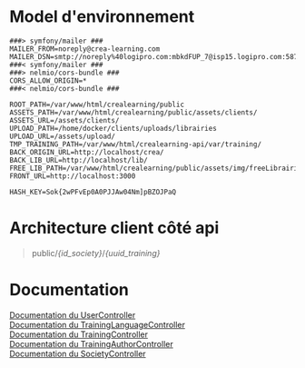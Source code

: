 # Model d'environnement
```
###> symfony/mailer ###
MAILER_FROM=noreply@crea-learning.com
MAILER_DSN=smtp://noreply%40logipro.com:mbkdFUP_7@isp15.logipro.com:587
###< symfony/mailer ###
###> nelmio/cors-bundle ###
CORS_ALLOW_ORIGIN=*
###< nelmio/cors-bundle ###

ROOT_PATH=/var/www/html/crealearning/public
ASSETS_PATH=/var/www/html/crealearning/public/assets/clients/
ASSETS_URL=/assets/clients/
UPLOAD_PATH=/home/docker/clients/uploads/librairies
UPLOAD_URL=/assets/upload/
TMP_TRAINING_PATH=/var/www/html/crealearning-api/var/training/
BACK_ORIGIN_URL=http://localhost/crea/
BACK_LIB_URL=http://localhost/lib/
FREE_LIB_PATH=/var/www/html/crealearning/public/assets/img/freeLibrairie/
FRONT_URL=http://localhost:3000

HASH_KEY=Sok{2wPFvEp0A0PJJAw04Nm]pBZOJPaQ
```

# Architecture client côté api
> public/*{id_society}*/*{uuid_training}* 

# Documentation
[Documentation du UserController](docs/user.md)  
[Documentation du TrainingLanguageController](docs/training_language.md)  
[Documentation du TrainingController](docs/training.md)  
[Documentation du TrainingAuthorController](docs/training_author.md)  
[Documentation du SocietyController](docs/society.md)  
